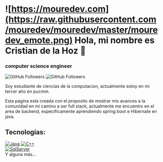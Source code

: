 # ![https://mouredev.com](https://raw.githubusercontent.com/mouredev/mouredev/master/mouredev_emote.png) Hola, mi nombre es Cristian de la Hoz 👋
### computer science engineer
![GitHub Followers](https://img.shields.io/github/followers/SaratrasV?style=social)
![GitHub Followers](https://img.shields.io/github/stars/SaratrasV?style=social)

Soy estudiante de ciencias de la computacion, actualmente estoy en mi tercer año en pucmm.

Esta pagina esta creada con el proposito de mostrar mis avances a la comunidad en mi camino a ser full stack, actualmente me encuentro en 
el area de backend, especificamente aprendiendo spring boot e Hibernate en java.

## Tecnologías:

[![Java](https://img.shields.io/badge/Java-FA7343?style=for-the-badge&logo=swift&logoColor=white&labelColor=101010)]()
[![C++](https://img.shields.io/badge/C++-4479A1?style=for-the-badge&logo=C++&logoColor=white&labelColor=101010)]()
</br>
[![SqlServer](https://img.shields.io/badge/SQLserver-4479A1?style=for-the-badge&logo=sqlserver&logoColor=white&labelColor=101010)]()
</br>
Y alguna más...

